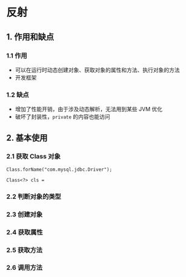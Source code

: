 # 反射

## 1. 作用和缺点

### 1.1 作用

- 可以在运行时动态创建对象、获取对象的属性和方法、执行对象的方法
- 开发框架

### 1.2 缺点

- 增加了性能开销，由于涉及动态解析，无法用到某些 JVM 优化
- 破坏了封装性，`private` 的内容也能访问

## 2. 基本使用

### 2.1 获取 Class 对象

```
Class.forName("com.mysql.jdbc.Driver");

Class<?> cls = 
```

### 2.2 判断对象的类型

### 2.3 创建对象

### 2.4 获取属性

### 2.5 获取方法

### 2.6 调用方法
